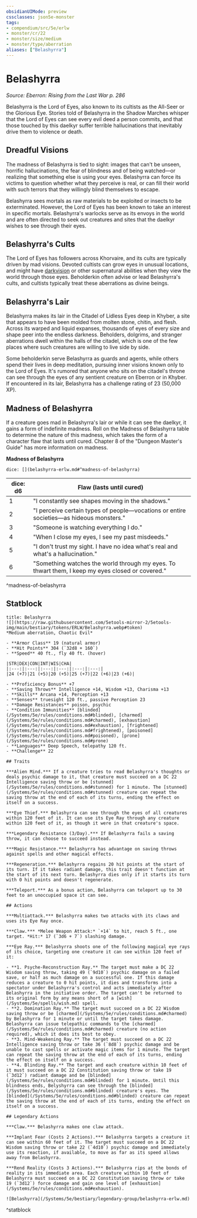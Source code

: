 ```yaml
---
obsidianUIMode: preview
cssclasses: json5e-monster
tags:
- compendium/src/5e/erlw
- monster/cr/22
- monster/size/medium
- monster/type/aberration
aliases: ["Belashyrra"]
---
```

# Belashyrra
*Source: Eberron: Rising from the Last War p. 286*  

Belashyrra is the Lord of Eyes, also known to its cultists as the All-Seer or the Glorious Eye. Stories told of Belashyrra in the Shadow Marches whisper that the Lord of Eyes can see every evil deed a person commits, and that those touched by this daelkyr suffer terrible hallucinations that inevitably drive them to violence or death.

## Dreadful Visions

The madness of Belashyrra is tied to sight: images that can't be unseen, horrific hallucinations, the fear of blindness and of being watched—or realizing that something else is using your eyes. Belashyrra can force its victims to question whether what they perceive is real, or can fill their world with such terrors that they willingly blind themselves to escape.

Belashyrra sees mortals as raw materials to be exploited or insects to be exterminated. However, the Lord of Eyes has been known to take an interest in specific mortals. Belashyrra's warlocks serve as its envoys in the world and are often directed to seek out creatures and sites that the daelkyr wishes to see through their eyes.

## Belashyrra's Cults

The Lord of Eyes has followers across Khorvaire, and its cults are typically driven by mad visions. Devoted cultists can grow eyes in unusual locations, and might have [darkvision](/Systems/5e/rules/senses.md#darkvision) or other supernatural abilities when they view the world through those eyes. Beholderkin often advise or lead Belashyrra's cults, and cultists typically treat these aberrations as divine beings.

## Belashyrra's Lair

Belashyrra makes its lair in the Citadel of Lidless Eyes deep in Khyber, a site that appears to have been molded from molten stone, chitin, and flesh. Across its warped and liquid expanses, thousands of eyes of every size and shape peer into the endless darkness. Beholders, dolgrims, and stranger aberrations dwell within the halls of the citadel, which is one of the few places where such creatures are willing to live side by side.

Some beholderkin serve Belashyrra as guards and agents, while others spend their lives in deep meditation, pursuing inner visions known only to the Lord of Eyes. It's rumored that anyone who sits on the citadel's throne can see through the eyes of any sentient creature on Eberron or in Khyber. If encountered in its lair, Belashyrra has a challenge rating of 23 (50,000 XP).

## Madness of Belashyrra

If a creature goes mad in Belashyrra's lair or while it can see the daelkyr, it gains a form of indefinite madness. Roll on the Madness of Belashyrra table to determine the nature of this madness, which takes the form of a character flaw that lasts until cured. Chapter 8 of the "Dungeon Master's Guide" has more information on madness.

**Madness of Belashyrra**

`dice: [](belashyrra-erlw.md#^madness-of-belashyrra)`

| dice: d6 | Flaw (lasts until cured) |
|----------|--------------------------|
| 1 | "I constantly see shapes moving in the shadows." |
| 2 | "I perceive certain types of people—vocations or entire societies—as hideous monsters." |
| 3 | "Someone is watching everything I do." |
| 4 | "When I close my eyes, I see my past misdeeds." |
| 5 | "I don't trust my sight. I have no idea what's real and what's a hallucination." |
| 6 | "Something watches the world through my eyes. To thwart them, I keep my eyes closed or covered." |
^madness-of-belashyrra

## Statblock

```ad-statblock
title: Belashyrra
![](https://raw.githubusercontent.com/5etools-mirror-2/5etools-img/main/bestiary/tokens/ERLW/Belashyrra.webp#token)
*Medium aberration, Chaotic Evil*

- **Armor Class** 19 (natural armor)
- **Hit Points** 304 (`32d8 + 160`)
- **Speed** 40 ft., fly 40 ft. (hover)

|STR|DEX|CON|INT|WIS|CHA|
|:---:|:---:|:---:|:---:|:---:|:---:|
|24 (+7)|21 (+5)|20 (+5)|25 (+7)|22 (+6)|23 (+6)|

- **Proficiency Bonus** +7
- **Saving Throws** Intelligence +14, Wisdom +13, Charisma +13
- **Skills** Arcana +14, Perception +13
- **Senses** truesight 120 ft., passive Perception 23
- **Damage Resistances** poison, psychic
- **Condition Immunities** [blinded](/Systems/5e/rules/conditions.md#blinded), [charmed](/Systems/5e/rules/conditions.md#charmed), [exhaustion](/Systems/5e/rules/conditions.md#exhaustion), [frightened](/Systems/5e/rules/conditions.md#frightened), [poisoned](/Systems/5e/rules/conditions.md#poisoned), [prone](/Systems/5e/rules/conditions.md#prone)
- **Languages** Deep Speech, telepathy 120 ft.
- **Challenge** 22

## Traits

***Alien Mind.*** If a creature tries to read Belashyrra's thoughts or deals psychic damage to it, that creature must succeed on a DC 22 Intelligence saving throw or be [stunned](/Systems/5e/rules/conditions.md#stunned) for 1 minute. The [stunned](/Systems/5e/rules/conditions.md#stunned) creature can repeat the saving throw at the end of each of its turns, ending the effect on itself on a success.

***Eye Thief.*** Belashyrra can see through the eyes of all creatures within 120 feet of it. It can use its Eye Ray through any creature within 120 feet of it, as though it were in that creature's space.

***Legendary Resistance (3/Day).*** If Belashyrra fails a saving throw, it can choose to succeed instead.

***Magic Resistance.*** Belashyrra has advantage on saving throws against spells and other magical effects.

***Regeneration.*** Belashyrra regains 20 hit points at the start of its turn. If it takes radiant damage, this trait doesn't function at the start of its next turn. Belashyrra dies only if it starts its turn with 0 hit points and doesn't regenerate.

***Teleport.*** As a bonus action, Belashyrra can teleport up to 30 feet to an unoccupied space it can see.

## Actions

***Multiattack.*** Belashyrra makes two attacks with its claws and uses its Eye Ray once.

***Claw.*** *Melee Weapon Attack:* `+14` to hit, reach 5 ft., one target. *Hit:* 17 (`3d6 + 7`) slashing damage.

***Eye Ray.*** Belashyrra shoots one of the following magical eye rays of its choice, targeting one creature it can see within 120 feet of it:

- **1. Psyche-Reconstruction Ray.** The target must make a DC 22 Wisdom saving throw, taking 49 (`9d10`) psychic damage on a failed save, or half as much damage on a successful one. If this damage reduces a creature to 0 hit points, it dies and transforms into a spectator under Belashyrra's control and acts immediately after Belashyrra in the initiative order. The target can't be returned to its original form by any means short of a [wish](/Systems/5e/spells/wish.md) spell.  
- **2. Domination Ray.** The target must succeed on a DC 22 Wisdom saving throw or be [charmed](/Systems/5e/rules/conditions.md#charmed) by Belashyrra for 1 minute or until the target takes damage. Belashyrra can issue telepathic commands to the [charmed](/Systems/5e/rules/conditions.md#charmed) creature (no action required), which it does its best to obey.  
- **3. Mind-Weakening Ray.** The target must succeed on a DC 22 Intelligence saving throw or take 36 (`8d8`) psychic damage and be unable to cast spells or activate magic items for 1 minute. The target can repeat the saving throw at the end of each of its turns, ending the effect on itself on a success.  
- **4. Blinding Ray.** The target and each creature within 10 feet of it must succeed on a DC 22 Constitution saving throw or take 19 (`3d12`) radiant damage and be [blinded](/Systems/5e/rules/conditions.md#blinded) for 1 minute. Until this blindness ends, Belyshyrra can see through the [blinded](/Systems/5e/rules/conditions.md#blinded) creature's eyes. The [blinded](/Systems/5e/rules/conditions.md#blinded) creature can repeat the saving throw at the end of each of its turns, ending the effect on itself on a success.  

## Legendary Actions

***Claw.*** Belashyrra makes one claw attack.

***Implant Fear (Costs 2 Actions).*** Belashyrra targets a creature it can see within 60 feet of it. The target must succeed on a DC 22 Wisdom saving throw or take 22 (`4d10`) psychic damage and immediately use its reaction, if available, to move as far as its speed allows away from Belashyrra.

***Rend Reality (Costs 3 Actions).*** Belashyrra rips at the bonds of reality in its immediate area. Each creature within 10 feet of Belashyrra must succeed on a DC 22 Constitution saving throw or take 19 (`3d12`) force damage and gain one level of [exhaustion](/Systems/5e/rules/conditions.md#exhaustion).

![Belashyrra](/Systems/5e/bestiary/legendary-group/belashyrra-erlw.md)
```
^statblock